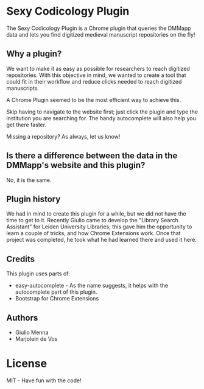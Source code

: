 # Sexy Codicology Plugin
The Sexy Codicology Plugin is a Chrome plugin that queries the DMMapp data and lets you find digitized medieval manuscript repositories on the fly!

## Why a plugin?
We want to make it as easy as possible for researchers to reach digitized repositories. With this objective in mind, we wanted to create a tool that could fit in their workflow and reduce clicks needed to reach digitized manuscripts.

A Chrome Plugin seemed to be the most efficient way to achieve this.

Skip having to navigate to the website first; just click the plugin and type the institution you are searching for. The handy autocomplete will also help you get there faster.

Missing a repository? As always, let us know!

## Is there a difference between the data in the DMMapp's website and this plugin?
No, it is the same.

## Plugin history
We had in mind to create this plugin for a while, but we did not have the time to get to it. Recently Giulio came to develop the "Library Search Assistant" for Leiden University Libraries; this gave him the opportunity to learn a couple of tricks, and how Chrome Extensions work. Once that project was completed, he took what he had learned there and used it here.

## Credits
This plugin uses parts of:
 * easy-autocomplete - As the name suggests, it helps with the autocomplete part of this plugin.
 * Bootstrap for Chrome Extensions

## Authors
* Giulio Menna
* Marjolein de Vos

# License
MIT - Have fun with the code!